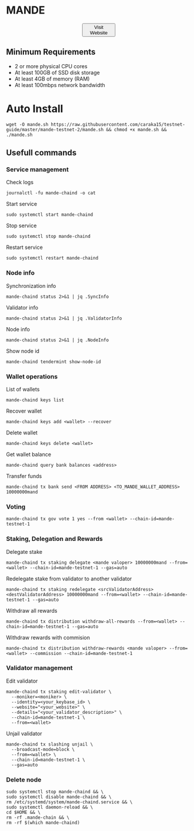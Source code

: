 # MANDE

<p style="font-size:2px" align="center">
<button style="width:90px" href="https://crxa.my.id" target="_blank">Visit Website</button>
</p>

## Minimum Requirements

- 2 or more physical CPU cores
- At least 100GB of SSD disk storage
- At least 4GB of memory (RAM)
- At least 100mbps network bandwidth

# Auto Install

```
wget -O mande.sh https://raw.githubusercontent.com/caraka15/testnet-guide/master/mande-testnet-2/mande.sh && chmod +x mande.sh && ./mande.sh
```

## Usefull commands

### Service management

Check logs

```
journalctl -fu mande-chaind -o cat
```

Start service

```
sudo systemctl start mande-chaind
```

Stop service

```
sudo systemctl stop mande-chaind
```

Restart service

```
sudo systemctl restart mande-chaind
```

### Node info

Synchronization info

```
mande-chaind status 2>&1 | jq .SyncInfo
```

Validator info

```
mande-chaind status 2>&1 | jq .ValidatorInfo
```

Node info

```
mande-chaind status 2>&1 | jq .NodeInfo
```

Show node id

```
mande-chaind tendermint show-node-id
```

### Wallet operations

List of wallets

```
mande-chaind keys list
```

Recover wallet

```
mande-chaind keys add <wallet> --recover
```

Delete wallet

```
mande-chaind keys delete <wallet>
```

Get wallet balance

```
mande-chaind query bank balances <address>
```

Transfer funds

```
mande-chaind tx bank send <FROM ADDRESS> <TO_MANDE_WALLET_ADDRESS> 10000000mand
```

### Voting

```
mande-chaind tx gov vote 1 yes --from <wallet> --chain-id=mande-testnet-1
```

### Staking, Delegation and Rewards

Delegate stake

```
mande-chaind tx staking delegate <mande valoper> 10000000mand --from=<wallet> --chain-id=mande-testnet-1 --gas=auto
```

Redelegate stake from validator to another validator

```
mande-chaind tx staking redelegate <srcValidatorAddress> <destValidatorAddress> 10000000mand --from=<wallet> --chain-id=mande-testnet-1 --gas=auto
```

Withdraw all rewards

```
mande-chaind tx distribution withdraw-all-rewards --from=<wallet> --chain-id=mande-testnet-1 --gas=auto
```

Withdraw rewards with commision

```
mande-chaind tx distribution withdraw-rewards <mande valoper> --from=<wallet> --commission --chain-id=mande-testnet-1
```

### Validator management

Edit validator

```
mande-chaind tx staking edit-validator \
  --moniker=<moniker> \
  --identity=<your_keybase_id> \
  --website="<your_website>" \
  --details="<your_validator_description>" \
  --chain-id=mande-testnet-1 \
  --from=<wallet>
```

Unjail validator

```
mande-chaind tx slashing unjail \
  --broadcast-mode=block \
  --from=<wallet> \
  --chain-id=mande-testnet-1 \
  --gas=auto
```

### Delete node

```
sudo systemctl stop mande-chaind && \
sudo systemctl disable mande-chaind && \
rm /etc/systemd/system/mande-chaind.service && \
sudo systemctl daemon-reload && \
cd $HOME && \
rm -rf .mande-chain && \
rm -rf $(which mande-chaind)
```
